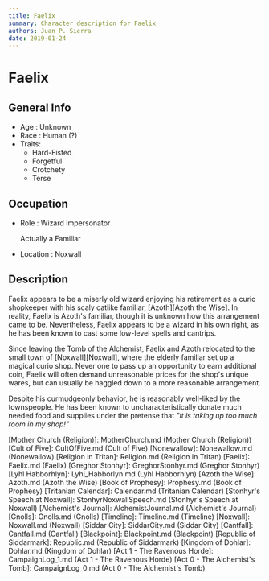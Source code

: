 ```yaml
---
title: Faelix
summary: Character description for Faelix
authors: Juan P. Sierra
date: 2019-01-24
---
```


# Faelix

## General Info

- Age : Unknown
- Race : Human (?)
- Traits:
    - Hard-Fisted
    - Forgetful
    - Crotchety
    - Terse

## Occupation

- Role : Wizard Impersonator

    Actually a Familiar
    
- Location : Noxwall

## Description

Faelix appears to be a miserly old wizard enjoying his retirement as a curio shopkeeper with his scaly catlike familiar, [Azoth][Azoth the Wise]. In reality, Faelix is Azoth's familiar, though it is unknown how this arrangement came to be. Nevertheless, Faelix appears to be a wizard in his own right, as he has been known to cast some low-level spells and cantrips.

Since leaving the Tomb of the Alchemist, Faelix and Azoth relocated to the small town of [Noxwall][Noxwall], where the elderly familiar set up a magical curio shop. Never one to pass up an opportunity to earn additional coin, Faelix will often demand unreasonable prices for the shop's unique wares, but can usually be haggled down to a more reasonable arrangement.

Despite his curmudgeonly behavior, he is reasonably well-liked by the townspeople. He has been known to uncharacteristically donate much needed food and supplies under the pretense that *"it is taking up too much room in my shop!"* 




[Republic Expeditionary Forces]: REF.md (Republic Expeditionary Forces)
[Gahrdynyr Trade House]: GahrdynyrTradeHouse.md (Gahrdynyr Trade House)
[Mother Church (Religion)]: MotherChurch.md (Mother Church (Religion))
[Cult of Five]: CultOfFive.md (Cult of Five)
[Nonewallow]: Nonewallow.md (Nonewallow)
[Religion in Tritan]: Religion.md (Religion in Tritan)
[Faelix]: Faelix.md (Faelix)
[Greghor Stonhyr]: GreghorStonhyr.md (Greghor Stonhyr)
[Lyhl Habborhlyn]: Lyhl_Habborlyn.md (Lyhl Habborhlyn)
[Azoth the Wise]: Azoth.md (Azoth the Wise)
[Book of Prophesy]: Prophesy.md (Book of Prophesy)
[Tritanian Calendar]: Calendar.md (Tritanian Calendar)
[Stonhyr's Speech at Noxwall]: StonhyrNoxwallSpeech.md (Stonhyr's Speech at Noxwall)
[Alchemist's Journal]: AlchemistJournal.md (Alchemist's Journal)
[Gnolls]: Gnolls.md (Gnolls)
[Timeline]: Timeline.md (Timeline)
[Noxwall]: Noxwall.md (Noxwall)
[Siddar City]: SiddarCity.md (Siddar City)
[Cantfall]: Cantfall.md (Cantfall)
[Blackpoint]: Blackpoint.md (Blackpoint)
[Republic of Siddarmark]: Republic.md (Republic of Siddarmark)
[Kingdom of Dohlar]: Dohlar.md (Kingdom of Dohlar)
[Act 1 - The Ravenous Horde]: CampaignLog_1.md (Act 1 - The Ravenous Horde)
[Act 0 - The Alchemist's Tomb]: CampaignLog_0.md (Act 0 - The Alchemist's Tomb)